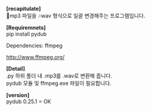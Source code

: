 **[recapitulate]**<br>
:musical_note:mp3 파일을 :notes:wav 형식으로 일괄 변경해주는 프로그램입니다.<br>

**[Requiremnets]**<br>
 pip install pydub
 
 Dependencies: ffmpeg
 
 http://www.ffmpeg.org/<br>
 
 **[Detail]**<br>
 .py 하위 폴더 내 .mp3를 .wav로 변환해 줍니다. <br>
 pydub 모듈 및 ffmpeg.exe 파일이 필요합니다.<br>

**[version]**<br>
pydub 0.25.1 = OK
